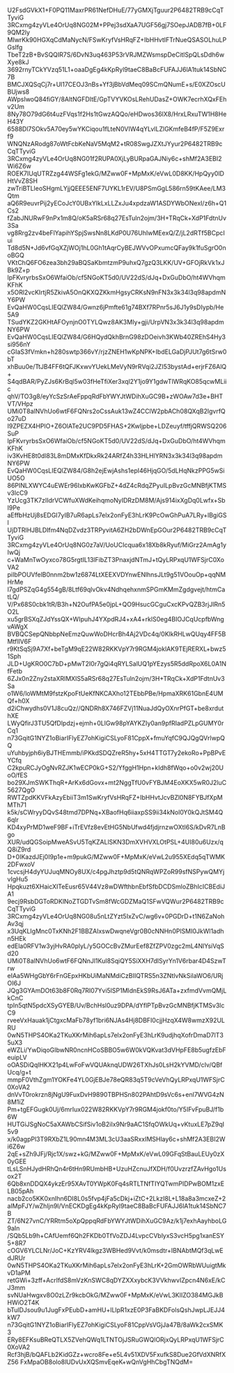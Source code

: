 U2FsdGVkX1+F0PQ11MaxrPR61NefDHuE/77yGMXjTguur2P6482TRB9cCqTTyviG
3RCxmg4zyVLe4OrUq8NG02M+PPej3sdXaA7UGF56gj7SOepJADB7fB+0LF9QM2ly
MIwrKk90HGXqCdMaNycN/FSwKryfVsHRqFZ+IbHHvtIFTrNueQSASOLhuLPGsIfg
TbeT2zB+BvSQQIR7S/6DvN3uq463P53rVRJMZWsmspDeCitlSpQLsDdh6wXye8kJ
3692rnyTCkYVzq51L1+oaaDgEg4kKpRyl9taeC8BaBcFUFAJJ6lA1tuk14SbNC7B
BMCJXQSqCj7r+Ul17CEOJ3nBs+Yf3jBbVdMeq09SCmQNumE+s/E0XZOscUBUjws8
AWpsIwoQ84fiGY/8AltNGFDItE/GpTVYVKOsLRehUDasZ+OWK7ecrhXQxFEhv2Um
8Ny78O79dG6t4uzFVqs1f2Hs1tGwzAQQo/eHDwos36lX8/HrxLRxuTW1H8HeH43Y
6588Dl7SOkv5A70ey5wYKCiqou1fLteN0VIW4qYLvlLZlGKmfeB4fP/F5Z9Exrf9
WNQNzARodg87oWtFcbKeNaV5MqM2+tR08SwgJZXtJYyur2P6482TRB9cCqTTyviG
3RCxmg4zyVLe4OrUq8NG01f2RUPA0XjLyBURpaGAJNiy6c+shMf2A3EBI2Wi6Z6w
ROEK7IUqUTRZzg44WSFg1ekG/MZww0F+MpMxK/eVwL0D8KK/HpQyy0lDHtVvZ8SH
zwTriBTLleoSHgmLYjjQEEE5ENF7UYKL1rEV/U8PSmGgL586rn59tKAee/LM3Qtm
aQ6R9euvrPij2yECoJcY0UBxYlkLxLLZxJu4xpdzaW1ASDYWbONexI/z6h+Q1Cs2
fZabJNURwF9nPx1m8Q/oK5aRSr68q27EsTuln2ojm/3H+TRqCk+XdP1FdtnUv3Sa
vg8Rrg2zv4beFlYapihYSpjSwsNn8LKdP0U76UhIwMEexQ/Z/jL2dRTf5BCpcIui
Td8d5N+Jd6vfGqXZjWOj1hL0Gh1tAqrCyBEJWVvOPxumcQFay9k1fuSgrO0noBGQ
VKtChQ6FO6zea3bh29aBQSaKbmtzmP9uhxQ7gzQ3LKK/UV+GFOjRkVk1xJBk9Z+p
lpFKvryrbsSxO6WfaiOb/cf5NGoKT5d0/UV22dS/dJq+DxGuDbO/ht4WVhqmKFhK
x5ORl2vcKIrtjR5ZkivA5OnQKXQZKkmHgsyCRKsN9nFN3x3k34l3q98apdmNY6PW
EvQaHW0CqsLIEQlZW84/Gwnz6jPmfte61g74BXf7RPnr5sJ6J1y9sDIypb/He5A9
TSudYKZ2GKHtAFOynjnO0TYLQwz8AK3MIy+gji/UrpVN3x3k34l3q98apdmNY6PW
EvQaHW0CqsLIEQlZW84/G6HQydQkhBrnG98zDOeivh3KWb40ZREhS4Hy3si956nY
cGIaS3fVmkn+h280swtp366vY/rjzZNEH1wKpNPK+IbdELGaDjPJUt7g6tSrw0bT
xhBuu0e/TtJB4FF6tQFJKxwvYUekLMeVyN9rRVqi2JZI53bystAd+erjrFZ6AlQ+
S4qdBAR/PyZJs6KrBql5w03fHeTfiXer3xql2Y1jo9Y1gdwTlWRqKO85qcwMLiic
qhV/TO3g8/eyYcSzSrAeFppqRdFbYWYJtWDihXuGC9B+zWOAw7d3e+BHTVT/VHpz
UMi0T8alNVhUo6wtF6FQNrs2oCssAuk13wZ4CClW2pbACh08QXqB2lgvrfQo27uD
I9ZPEZX4HPlO+Z6OlATe2UC9PD5FHAS+2KwIjpbe+LDZeuyf/tffjQRWSQ206SuP
lpFKvryrbsSxO6WfaiOb/cf5NGoKT5d0/UV22dS/dJq+DxGuDbO/ht4WVhqmKFhK
iv3KvHE8t0dl83L8mDMxKfDkxRk24ARfZ4h33HLHlYRN3x3k34l3q98apdmNY6PW
EvQaHW0CqsLIEQlZW84/G8h2ejEwjAshs1epI46HjqGO/5dLHqNkzPPG5wSiUO5O
86PINLXWYC4uEWEr96IxbKwKGFbZ+4dZ4cRdqZPyuILpBvzGcMNBfjKTMSv3lcC9
YzUcg3TK7zIIdrVCWfuXWdKeihqmoNyIDRzDM8M/Ajs914ixXgDq0Lwfx+SbI9Pe
aEffbHzUj8sEDGI7yIB7uR6apLs7elx2onFyE3hLrK9PcOwGhPuA7LRy+lBgiGSl
UjDTRlHJBLDIfm4NqDZvdz3TRPyvitA6ZH2bDWnEpGOur2P6482TRB9cCqTTyviG
3RCxmg4zyVLe4OrUq8NG0z7aV/UoUCIcqua6x18Xb8kRyuf/MiGrz2AmAg1yIwQj
c+WaMnTwOyxco78G5rgtIL13lFibZT3PnaxjdNTmJ+tQyLRPxqU1WFSjrC0XoVA2
piIbPOUVfelB0nnm2bw1z6874LtXEEXVDYnwENlhnsJLt9g51VOouOp+qqNMHrMe
I7gdPSZqG4g554gB/8Ltf69qlvOkv4NdhqehxnmSPGmKMmZgdgvejt/htmCatLQ/
V/Px68S0cbk1tR/B3h+N2OufPA5e0jpL+QO9HsucGCguCxcKPvQZB3rjJlRn5O2L
xu5grBSXqZJdYssQX+WIpuhJ4YXpdRJ4+xA4+rklS0eg4BIOJCqUcpfbWngvAWgX
BVBQCSepQNbbpNeEmzQuwWoDHcrBh4Aj2VDc4q/0KlkRHLwQUqy4FF5BMtfllV6F
r9KtSqSj9A7Xf+beTgM9qE22W82RKKVpY7r9RGM4joklAK9TEjRERXL+bwz51Sph
JLD+UgKRO0C7bD+pMwT2I0r7gQi4qRYLSalUQ1pYEzys5R5ddRpoX6L0A1NfFetb
6ZJx0n2Zny2staXRlMXIS5aRSr68q27EsTuln2ojm/3H+TRqCk+XdP1FdtnUv3Sa
o1W6/loWMtM9fstzKpoFtUeKfNKCAXho12TEbbPBe/HpmaXRK61GbnE4UMQf+h0X
d2iChwydhs0V1J8cuQz//QNDRh8X746FZVj11NuaJdQyOXnrPfGT+be8xrduthXE
LWyQfirJ3TU5QfDlpdzj+ejmh+0LlGw98pYAYKZIy0an9pfRIadPZLpGUMY0rCq1
n73GqitG1NYZ1oBiarIFlyEZ7ohKigiCSLyoF81CppX+fmuYqfC9QJQgQVrlwpQQ
uYuhbyjph6iyBJTHEmmb/iPKkdSDQZreR5hy+5xH4TTGT7y2ekoRo+PpBPvEYCfq
C2kpuRCJyOgNvRZJK1wECP0kG+S2/YfggH1Hpn+kIdh8fWqo+o0v2wj20UoO/fES
bo29XJmSWKThqR+ArKx6dGovx+mt2NggTfU0vFYBJM4EoXKX5wR0J2luC5627QgO
RWTZpdKKVFkAzyEbiiT3m1SwKryfVsHRqFZ+IbHHvtJcvBZl0N8FYBJfXpMMTh71
k5k/sCWryyDQvS48tmd7DPNq+XBaofHq6iiaxpSS9ii34kNol0Y0kQJtSM4Q6qlr
KD4xyPrMD1weF9BF+iTrEVfz8evEtHG5NbUfwd4fjdjrnzwOXtI6S/kDvR7LnBgo
XUR/udQGSoipMweASvU5TqKZALlSKN3DmXVHVXLOtPSL+4UI80u6Uzx/qQ8iZ9rd
D+0IKazdJEj0I9p1e+m9pukG/MZww0F+MpMxK/eVwL2u955XEdq5qTWMK2DFwxoV
1cvcsjH4dyYUJuqMNOy8UX/c4pgJhztp9d5tQNRqWPZoR99sfNSPywQMYjvIgHu5
Hpqkuzt6XHaicXITeEusr65V44Vz8wDWfthbnEbfSfbDCDSmloZBhIcICBEdiJA1
9ecj9RsbDGToRDKlNoZTGDTvSm8fWcGDZMaQ1SFwVQWur2P6482TRB9cCqTTyviG
3RCxmg4zyVLe4OrUq8NG08u5nLtZYzt5IxZvC/wg6v+0PGDrD+t1N6ZaNohAv3qj
x3UqKLIgMnc0TxKNh2F1BBZAlxswDwqneVgr0B0cNNHn0PlSMI0JkWl1adhn5HEk
edEla0RFV1w3yjHvRA0plyL/y5GOCcBvZMurEef8ZfZPV0zgc2mL4NlYsiVqSd20
UMi0T8alNVhUo6wtF6FQNnJl1KuI8SqiQY5SiXXH7dISyrYn1V6rbar4D4SzwTrw
eIAa5WHgGbY6rFnGEpxHKbUiMaNMdiCzBIIQTRS5n3ZNtlvNkSilaWO6/URjOI6J
JQg3GYAmDOt63b8F0Rq7RI07Yvi5lSP1MldnEkS9RsJ6ATa+zxfmdVvmQMjLkCnC
tpIn5qtN5pdcXSyGYEB/Uv/BchHsl0uz9DPA/dYflPTpBvzGcMNBfjKTMSv3lcC9
rveeVxHauak1jCtgxcMaFb78yf1bri6NJAs4Hj8DBFI0cjjHzqX4W8wmzX92ULRU
0wN5THPS4OKa2TKuXKrMih6apLs7elx2onFyE3hLrK9udjhqXofrDmaD7lT35uX3
eWZLi/YwDiqoGIbwNR0ncnHCoSBBO5w6W0kVQKvat3dVHpFE8b5ugfzEbFeuipLV
oOASDiQqlHKX21p4LwFoFwVQUAknqUDW26TXhJs0LsH2kYVMD/cIv/QBfUcq/g+t
mmpF0VthZgm1YOKFe4YL0GjEBJe78eQR83q5T9cVeVhQyLRPxqU1WFSjrC0XoVA2
dnVvT0rokrzn8jNgU9FuxDvH9890TBPHSn802PAhtD9sVc6s+enl7WVG4zN8M1iZ
Pm+tgEFGugk0Uj/6mrIux022W82RKKVpY7r9RGM4jokf0to/Y5IFvFpuBJ/f1b6W
HUTGiJSgNoC5aXAWbCSifSiv1oB2iIx9Nr9aAC1SfqOWkUq+vKtuxLE7pZ9qI5v9
x/k0agpPl3T9RXbZ1L90mn4M3ML3cU3aaSRxxIMSHlay6c+shMf2A3EBI2Wi6Z6w
2qE+sZh9JFj/Rjc1X/swz+kG/MZww0F+MpMxK/eVwL09GFqStBauLEUy0zX0yGEE
tLsLSnHJydHRhQn4r6tHn9RUmbHB+UzuHZcnuJfXDH/f0UvzrzfZAvHgo1Usox2T
6Qb8xnDDQX4ykzEr95XAvT0YWpK0Fq4sRTLTNfTIYQTwmPIDPwBOM1zxELB05pAh
nacb2co5KK0xnIhn6DI8L0s5fvp4jFa5cDkj+iZtC+2LkzI8L+L18a8a3mcxeZ+2
aIMpFJY/wZhIjn9l/VnECKDgEg4kKpRyl9taeC8BaBcFUFAJJ6lA1tuk14SbNC7B
ZT/6N27vnC/YRRtm5oXpQppqRdFbYWYJtWDihXuGC9Az/k1j7exhAayhboLG9aIn
/SQb5Lb9h+CAfUemf6Qh2FKDb0TfVoZDJ4LvpcCVblyxS3vcH5pg1xanESY5+8R7
cOGV6YLCLNr/JoC+KzYRV4lkgz3WBHed9Vvt/k0msdtr+IBNAbtMQf3qLwEdJRUr
0wN5THPS4OKa2TKuXKrMih6apLs7elx2onFyE3hLrK+2GmOWRbWUuigtMkvD1aPM
retGWi+3zff+AcrIfdS8mVzKnSWC8qDYZXXxybcK3VVkhwvIZpcn4N6xE/kCJ3mm
svNUaHwgxv8O0zLZr9kcbOkG/MZww0F+MpMxK/eVwL3KlIZO384MGJkBHWiO2T4K
bTulDJsou9u1JugFxPEubD+amHU+lLlpR1xzE0P3FaBKDFolsQshJwpLJEJJ4kW7
n73GqitG1NYZ1oBiarIFlyEZ7ohKigiCSLyoF81CppVsVGjJa47B/8aWk2cxSMK3
ERy8EFKsuBReQTLX5ZVehQWq1LTNTOjJSRuGWQlORjxQyLRPxqU1WFSjrC0XoVA2
Rcf3hjB/bQAFLb2KidGZz+wcro8Fe+e5L4v51XDV5FxufkS8Due2GfVdXNRfXZ56
FxMpaOB8olo8lUDvUxXQSmvEqeK+wQnVgHhCbgTNQdM=
